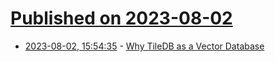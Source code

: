 # [Published on 2023-08-02](index.md)

* [2023-08-02, 15:54:35](https://lobste.rs/s/zpfiob/why_tiledb_as_vector_database) - [Why TileDB as a Vector Database](https://www.tiledb.com/blog/why-tiledb-as-a-vector-database)
